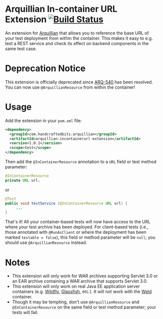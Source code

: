 # Arquillian In-container URL Extension [![Build Status](https://travis-ci.org/handcraftedbits/arquillian-incontainerurl-extension.svg?branch=development)](https://travis-ci.org/handcraftedbits/arquillian-incontainerurl-extension)

An extension for [Arquillian](http://arquillian.org) that allows you to reference the base URL of your test deployment
from within the container.  This makes it easy to e.g. test a REST service and check its effect on backend components in
the same test case.

# Deprecation Notice

This extension is officially deprecated since [ARQ-540](https://issues.jboss.org/browse/ARQ-540) has been resolved.
You can now use `@ArquillianResource` from within the container!

# Usage

Add the extension in your `pom.xml` file:

```xml
<dependency>
  <groupId>com.handcraftedbits.arquillian</groupId>
  <artifactId>arquillian-incontainerurl-extension</artifactId>
  <version>1.0.1</version>
  <scope>test</scope>
</dependency>
```

Then add the `@InContainerResource` annotation to a `URL` field or test method parameter:

```java
@InContainerResource
private URL url;
```

or

```java
@Test
public void testService (@InContainerResource URL url) {
     ...
}
```

That's it!  All your container-based tests will now have access to the URL where your test archive has been deployed.
For client-based tests (i.e., those annotated with `@RunAsClient` or where the deployment has been marked
`testable = false`), this field or method parameter will be `null`; you should use `@ArquillianResource` instead.

# Notes

* This extension will only work for WAR archives supporting Servlet 3.0 or an EAR archive containing a WAR archive that
supports Servlet 3.0.
* This extension will only work on real Java EE application server containers (e.g. [Wildfly](http://wildfly.org),
[Glassfish](https://glassfish.java.net), etc.).  It will not work with the [Weld](http://weld.cdi-spec.org) container.
* Though it may be tempting, don't use `@ArquillianResource` and `@InContainerResource` on the same field or test method
parameter; your tests will fail.
